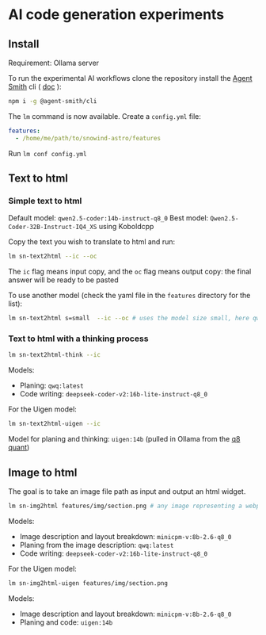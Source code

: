 # AI code generation experiments

## Install

Requirement: Ollama server

To run the experimental AI workflows clone the repository install 
the [Agent Smith](https://github.com/synw/agent-smith) cli 
( [doc](https://synw.github.io/agent-smith/terminal_client/overview) ):

```bash
npm i -g @agent-smith/cli
```

The `lm` command is now available. Create a `config.yml` file:

```yaml
features:
  - /home/me/path/to/snowind-astro/features
```

Run `lm conf config.yml`

## Text to html

### Simple text to html

Default model: `qwen2.5-coder:14b-instruct-q8_0`
Best model: `Qwen2.5-Coder-32B-Instruct-IQ4_XS` using Koboldcpp

Copy the text you wish to translate to html and run:

```bash
lm sn-text2html --ic --oc
```

The `ic` flag means input copy, and the `oc` flag means output copy: the
final answer will be ready to be pasted

To use another model (check the yaml file in the `features` directory for the list):

```bash
lm sn-text2html s=small  --ic --oc # uses the model size small, here qwen2.5-coder:7b-instruct-q8_0
```

### Text to html with a thinking process

```bash
lm sn-text2html-think --ic
```

Models: 
- Planing: `qwq:latest`
- Code writing: `deepseek-coder-v2:16b-lite-instruct-q8_0` 

For the Uigen model:

```bash
lm sn-text2html-uigen --ic
```

Model for planing and thinking: `uigen:14b` (pulled in Ollama from the [q8 quant](https://huggingface.co/smirki/UIGEN-T1.1-Qwen-14B-GGUF))

## Image to html

The goal is to take an image file path as input and output an html widget.

```bash
lm sn-img2html features/img/section.png # any image representing a webpage section
```

Models:

- Image description and layout breakdown: `minicpm-v:8b-2.6-q8_0`
- Planing from the image description: `qwq:latest`
- Code writing: `deepseek-coder-v2:16b-lite-instruct-q8_0` 

For the Uigen model:

```bash
lm sn-img2html-uigen features/img/section.png
```

Models:

- Image description and layout breakdown: `minicpm-v:8b-2.6-q8_0`
- Planing and code: `uigen:14b`
